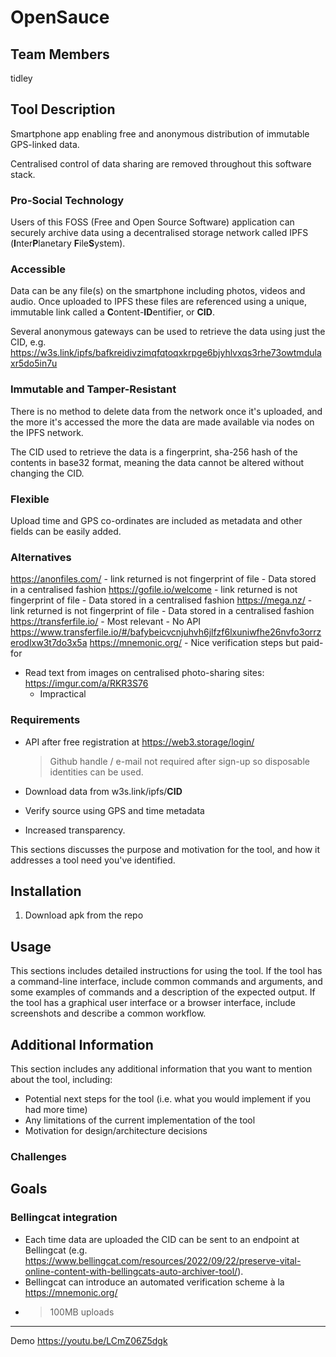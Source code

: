 # OpenSauce

## Team Members
tidley

## Tool Description
Smartphone app enabling free and anonymous distribution of immutable GPS-linked data.

Centralised control of data sharing are removed throughout this software stack.

### Pro-Social Technology
Users of this FOSS (Free and Open Source Software) application can securely archive data using a decentralised storage network called IPFS (**I**nter**P**lanetary **F**ile**S**ystem).

### Accessible
Data can be any file(s) on the smartphone including photos, videos and audio. Once uploaded to IPFS these files are referenced using a unique, immutable link called a **C**ontent-**ID**entifier, or **CID**. 

Several anonymous gateways can be used to retrieve the data using just the CID, e.g. https://w3s.link/ipfs/bafkreidivzimqfqtoqxkrpge6bjyhlvxqs3rhe73owtmdulaxr5do5in7u

### Immutable and Tamper-Resistant
There is no method to delete data from the network once it's uploaded, and the more it's accessed the more the data are made available via nodes on the IPFS network.

The CID used to retrieve the data is a fingerprint, sha-256 hash of the contents in base32 format, meaning the data cannot be altered without changing the CID.

### Flexible
Upload time and GPS co-ordinates are included as metadata and other fields can be easily added.

### Alternatives
https://anonfiles.com/
    - link returned is not fingerprint of file
    - Data stored in a centralised fashion
https://gofile.io/welcome
    - link returned is not fingerprint of file
    - Data stored in a centralised fashion
https://mega.nz/
    - link returned is not fingerprint of file
    - Data stored in a centralised fashion
https://transferfile.io/
    - Most relevant
    - No API
    https://www.transferfile.io/#/bafybeicvcnjuhvh6jlfzf6lxuniwfhe26nvfo3orrzerodlxw3t7do3x5a
https://mnemonic.org/
    - Nice verification steps but paid-for
- Read text from images on centralised photo-sharing sites: https://imgur.com/a/RKR3S76
    - Impractical

### Requirements
- API after free registration at https://web3.storage/login/
    > Github handle / e-mail not required after sign-up so disposable identities can be used.

- Download data from w3s.link/ipfs/**CID**
- Verify source using GPS and time metadata
- Increased transparency.

This sections discusses the purpose and motivation for the tool, and how it addresses a tool need you've identified.

## Installation
1. Download apk from the repo

## Usage
This sections includes detailed instructions for using the tool. If the tool has a command-line interface, include common commands and arguments, and some examples of commands and a description of the expected output. If the tool has a graphical user interface or a browser interface, include screenshots and describe a common workflow.

## Additional Information
This section includes any additional information that you want to mention about the tool, including:
- Potential next steps for the tool (i.e. what you would implement if you had more time)
- Any limitations of the current implementation of the tool
- Motivation for design/architecture decisions
### Challenges

## Goals
### Bellingcat integration
- Each time data are uploaded the CID can be sent to an endpoint at Bellingcat (e.g. https://www.bellingcat.com/resources/2022/09/22/preserve-vital-online-content-with-bellingcats-auto-archiver-tool/).
- Bellingcat can introduce an automated verification scheme à la https://mnemonic.org/
- >100MB uploads
---

Demo
https://youtu.be/LCmZ06Z5dgk